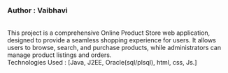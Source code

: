<h3>Author : Vaibhavi</h3><br>
This project is a comprehensive Online Product Store web application, designed to provide a seamless shopping experience for users. It allows users to browse, search, and purchase products, while administrators can manage product listings and orders. 
<br>Technologies Used : [Java, J2EE, Oracle(sql/plsql), html, css, Js.]
